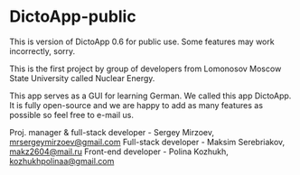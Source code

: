 # DictoApp-public
This is version of DictoApp 0.6 for public use. Some features may work incorrectly, sorry.

This is the first project by group of developers from Lomonosov Moscow State University called Nuclear Energy.

This app serves as a GUI for learning German. We called this app DictoApp. It is fully open-source and we are happy to add as many features as possible so feel free to e-mail us.

Proj. manager & full-stack developer - Sergey Mirzoev, mrsergeymirzoev@gmail.com
Full-stack developer - Maksim Serebriakov, makz2604@mail.ru
Front-end developer - Polina Kozhukh, kozhukhpolinaa@gmail.com

